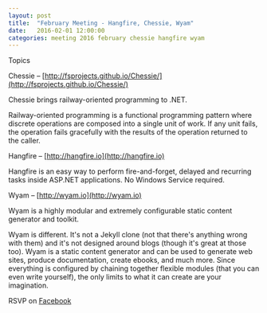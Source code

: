 ```yaml
---
layout: post
title:  "February Meeting - Hangfire, Chessie, Wyam"
date:   2016-02-01 12:00:00
categories: meeting 2016 february chessie hangfire wyam
---
```

Topics
 
Chessie – [http://fsprojects.github.io/Chessie/](http://fsprojects.github.io/Chessie/)
 
Chessie brings railway-oriented programming to .NET.
 
Railway-oriented programming is a functional programming pattern where discrete operations are composed into a single unit of work. If any unit fails, the operation fails gracefully with the results of the operation returned to the caller.
 
Hangfire – [http://hangfire.io](http://hangfire.io)
 
Hangfire is an easy way to perform fire-and-forget, delayed and recurring tasks inside ASP.NET applications. No Windows Service required.
 
Wyam – [http://wyam.io](http://wyam.io)
 
Wyam is a highly modular and extremely configurable static content generator and toolkit.
 
Wyam is different. It's not a Jekyll clone (not that there's anything wrong with them) and it's not designed around blogs (though it's great at those too). Wyam is a static content generator and can be used to generate web sites, produce documentation, create ebooks, and much more. Since everything is configured by chaining together flexible modules (that you can even write yourself), the only limits to what it can create are your imagination.

RSVP on [Facebook](https://www.facebook.com/events/1699677773578326/)